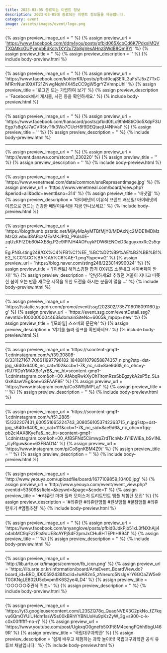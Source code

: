 ```yaml
---
title: 2023-03-05 종료되는 이벤트 정보
description: 2023-03-05에 종료되는 이벤트 정보들을 제공합니다.
category: event
image: /assets/images/event/logo.png
---
```

{% assign preview_image_url = '' %}
{% assign preview_url = 'https://www.facebook.com/ddm4you/posts/pfbid065XcoCd6K7PdxsiMQVTXQAtkcGUPympbEdKctv1XY2u72b8gVesAHnzSWdB8QmBYl' %}
{% assign preview_title = '' %}
{% assign preview_description = '' %}
{% include body-preview.html %}
<hr>{% assign preview_image_url = '' %}
{% assign preview_url = 'https://www.facebook.com/kohlerKR/posts/pfbid0cajSERL3uFsTJ5xZ7TxCM1RrrNun9XtXT21ZNwgNqhh1X45zCC9gW5grYZVmnpUhl' %}
{% assign preview_title = '&#xb85c;&#xadf8;&#xc778; &#xb610;&#xb294; &#xac00;&#xc785;&#xd558;&#xc5ec; &#xbcf4;&#xae30;' %}
{% assign preview_description = 'Facebook&#xc5d0;&#xc11c; &#xac8c;&#xc2dc;&#xbb3c;, &#xc0ac;&#xc9c4; &#xb4f1;&#xc744; &#xd655;&#xc778;&#xd558;&#xc138;&#xc694;.' %}
{% include body-preview.html %}
<hr>{% assign preview_image_url = '' %}
{% assign preview_url = 'https://www.facebook.com/hanacard/posts/pfbid0tLc9thM8tiC6o5XdpF3UEgp7s8qXJ7aCVR5tvTfk3Wo7CUcH8f9DEQtaejU4NhVal' %}
{% assign preview_title = '' %}
{% assign preview_description = '' %}
{% include body-preview.html %}
<hr>{% assign preview_image_url = '' %}
{% assign preview_url = 'http://event.danawa.com/stcom1_230220' %}
{% assign preview_title = '' %}
{% assign preview_description = '' %}
{% include body-preview.html %}
<hr>{% assign preview_image_url = 'https://www.venetmeal.com/data/common/snsRepresentImage.jpg' %}
{% assign preview_url = 'https://www.venetmeal.com/board/view.php?&period=all&bdId=event&sno=314' %}
{% assign preview_title = '배냇밀' %}
{% assign preview_description = '아이배냇의 이유식 브랜드 배냇밀! 아이배냇의 이름으로 만드는 건강한 배달이유식을 지금 만나보세요.' %}
{% include body-preview.html %}
<hr>{% assign preview_image_url = 'https://blogthumb.pstatic.net/MjAyMzAyMTBfMjY0/MDAxNjc2MDE1MDMzMzQ3.wbu38ARczMExMKJPtQ_PKds0E-zqUzKFfZDb60i4XE8g.P2e9lPPJH4AOFuykFDW6tENOeD3aguyxnxRc2s5qr-Eg.PNG.sting248/OX%C4%FB%C1%EE_%BC%D2%B9%AE%B3%BB%B1%E2_%C0%CC%BA%A5%C6%AE-1.png?type=w2' %}
{% assign preview_url = 'https://blog.naver.com/sting248/223014990024' %}
{% assign preview_title = '[이벤트] 해커스경찰 합격 OX퀴즈 소문내고 네이버페이 받자!' %}
{% assign preview_description = '안녕하세요! 추웠던 겨울이 지나고 따뜻한 봄이 오는 만큼 새로운 시작을 위한 도전을 하시는 분들이 많을 ...' %}
{% include body-preview.html %}
<hr>{% assign preview_image_url = 'https://sstatic.ssgcdn.com/promo/event/ssg/202302/7357116018091160.jpg' %}
{% assign preview_url = 'https://event.ssg.com/eventDetail.ssg?nevntId=1000000004463&domainSiteNo=6005&_mpop=new' %}
{% assign preview_title = '[모바일] 스즈메의 문단속' %}
{% assign preview_description = '여기를 눌러 링크를 확인하세요.' %}
{% include body-preview.html %}
<hr>{% assign preview_image_url = 'https://scontent-gmp1-1.cdninstagram.com/v/t39.30808-6/331127167_706611997796182_1848811079858874357_n.png?stp=dst-jpg_s640x640&amp;_nc_cat=102&amp;ccb=1-7&amp;_nc_sid=8ae9d6&amp;_nc_ohc=y-rRJ7RDpYMAX8c1yrB&amp;_nc_ht=scontent-gmp1-1.cdninstagram.com&amp;oh=00_AfAbqRwkXyOh11tomRzsSbEgzykA2sP5z_SLsGxKdawVEg&amp;oe=63FAAF8E' %}
{% assign preview_url = 'https://www.instagram.com/p/Co3W9jIMPLa/' %}
{% assign preview_title = '' %}
{% assign preview_description = '' %}
{% include body-preview.html %}
<hr>{% assign preview_image_url = 'https://scontent-gmp1-1.cdninstagram.com/v/t51.2885-15/332207431_600551665224743_3080561053742363715_n.jpg?stp=dst-jpg_s640x640&amp;_nc_cat=111&amp;ccb=1-7&amp;_nc_sid=8ae9d6&amp;_nc_ohc=nTqq-pb2ci4AX8KyeFa&amp;_nc_ht=scontent-gmp1-1.cdninstagram.com&amp;oh=00_AfBSFNd5CiimwpZrdTIcnMxJY1EWIEa_bSv1NL_iLyRguw&amp;oe=63FBAD14' %}
{% assign preview_url = 'https://www.instagram.com/p/Co8gnKBM4Z9/' %}
{% assign preview_title = '' %}
{% assign preview_description = '' %}
{% include body-preview.html %}
<hr>{% assign preview_image_url = 'http://www.yeouya.com/uploadfile/board/1677109859_10400.jpg' %}
{% assign preview_url = 'http://www.yeouya.com/event/event_view.php?eventid=53509&sfield=&keywd=&page=&code=1' %}
{% assign preview_title = '★리쥬란 더마 힐러 모이스처 트리트먼트 앰플 체험단 모집' %}
{% assign preview_description = '﻿#리쥬란 #리쥬란앰플 #원샷앰플 #꿀잠앰플 #리쥬란후기 #앰플추천' %}
{% include body-preview.html %}
<hr>{% assign preview_image_url = '' %}
{% assign preview_url = 'https://www.facebook.com/anyanglove/posts/pfbid0JdkPjb51xL3fNXhAjj4o4nbMC9qFz2Fts9oUE8cAYPjS4F2pmJxCHu8HTEPhH894l' %}
{% assign preview_title = '' %}
{% assign preview_description = '' %}
{% include body-preview.html %}
<hr>{% assign preview_image_url = 'http://lib.arte.or.kr/images/common/fb_icon.png' %}
{% assign preview_url = 'https://lib.arte.or.kr/information/board/ArteEvent_BoardView.do?board_id=BRD_ID0059243&fbclid=IwAR2n5_zNneurq5NslgVrY6GOaZW5e9T0GKNgLE802U5cbvpm9K6S2ye4LD4' %}
{% assign preview_title = '○○○○○주관식 퀴즈~' %}
{% assign preview_description = '' %}
{% include body-preview.html %}
<hr>{% assign preview_image_url = 'https://yt3.googleusercontent.com/L23SZQ78q_QuaqNVEX3C2pkNo_fZ7kqvu6QmOYUiUHdm1ssWSs00kBRhYYBNUxHu9pKzZyW_3g=s900-c-k-c0x00ffffff-no-rj' %}
{% assign preview_url = 'https://www.youtube.com/post/UgkxqO0gnefb5lXPt8M4cengFQhh9bgU469R' %}
{% assign preview_title = '국립대구과학관' %}
{% assign preview_description = '쉽게 배우고 체험하는 과학 놀이터! 국립대구과학관 공식 유튜브 채널입니다.' %}
{% include body-preview.html %}
